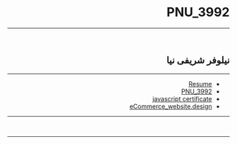 <div dir="rtl">

# PNU_3992
---------

<br>

## نیلوفر شریفی نیا
 
---

- [Resume](https://github.com/niloofar-sharifi/PNU_3992/blob/main/niloofar.sharifinia.pdf)
- [PNU_3992](https://github.com/niloofar-sharifi/PNU_3992/blob/main/README.md)
- [javascript certificate](https://github.com/niloofar-sharifi/PNU_3992/blob/main/cert_js.pdf)
- [eCommerce_website.design](https://github.com/niloofar-sharifi/PNU_3992/blob/main/cert_js.pdf)
---

<br>


--------------

